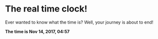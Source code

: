 # The real time clock!

Ever wanted to know what the time is? Well, your journey is about to end!

**The time is Nov 14, 2017, 04:57**